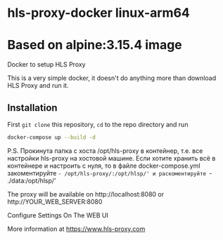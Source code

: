 # hls-proxy-docker linux-arm64 
# Based on alpine:3.15.4 image
Docker to setup HLS Proxy

This is a very simple docker, it doesn't do anything more than download HLS Proxy and run it.

## Installation

First `git clone` this repository, `cd` to the repo directory and run
```bash
docker-compose up --build -d
```
P.S. Прокинута папка с хоста /opt/hls-proxy в контейнер, 
т.е. все настройки hls-proxy на хостовой машине.
Если хотите хранить всё в контейнере и настроить с нуля,
то в файле docker-compose.yml закоментируйте `- /opt/hls-proxy/:/opt/hlsp/'
и раскоментируйте `- ./data:/opt/hlsp/'

The proxy will be available on http://localhost:8080 or http://YOUR_WEB_SERVER:8080

Configure Settings On The WEB UI

More information at https://www.hls-proxy.com
